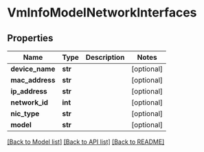 # VmInfoModelNetworkInterfaces

## Properties
Name | Type | Description | Notes
------------ | ------------- | ------------- | -------------
**device_name** | **str** |  | [optional] 
**mac_address** | **str** |  | [optional] 
**ip_address** | **str** |  | [optional] 
**network_id** | **int** |  | [optional] 
**nic_type** | **str** |  | [optional] 
**model** | **str** |  | [optional] 

[[Back to Model list]](../README.md#documentation-for-models) [[Back to API list]](../README.md#documentation-for-api-endpoints) [[Back to README]](../README.md)


